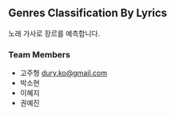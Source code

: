 ## Genres Classification By Lyrics
  노래 가사로 장르를 예측합니다.

### Team Members
 - 고주형 <dury.ko@gmail.com>
 - 박소현
 - 이혜지
 - 권예진
